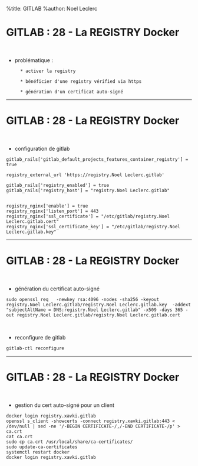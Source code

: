 %title: GITLAB
%author: Noel Leclerc


# GITLAB : 28 - La REGISTRY Docker

<br>

* problématique :

		* activer la registry

		* bénéficier d'une registry vérified via https

		* génération d'un certificat auto-signé

------------------------------------------------------------------------------

# GITLAB : 28 - La REGISTRY Docker


<br>

* configuration de gitlab

```
gitlab_rails['gitlab_default_projects_features_container_registry'] = true

registry_external_url 'https://registry.Noel Leclerc.gitlab'

gitlab_rails['registry_enabled'] = true
gitlab_rails['registry_host'] = "registry.Noel Leclerc.gitlab"


registry_nginx['enable'] = true
registry_nginx['listen_port'] = 443
registry_nginx['ssl_certificate'] = "/etc/gitlab/registry.Noel Leclerc.gitlab.cert"
registry_nginx['ssl_certificate_key'] = "/etc/gitlab/registry.Noel Leclerc.gitlab.key"
```

------------------------------------------------------------------------------

# GITLAB : 28 - La REGISTRY Docker


<br>

* génération du certificat auto-signé

```
sudo openssl req   -newkey rsa:4096 -nodes -sha256 -keyout registry.Noel Leclerc.gitlab/registry.Noel Leclerc.gitlab.key  -addext "subjectAltName = DNS:registry.Noel Leclerc.gitlab" -x509 -days 365 -out registry.Noel Leclerc.gitlab/registry.Noel Leclerc.gitlab.cert
```

<br>

* reconfigure de gitlab

```
gitlab-ctl reconfigure
```

------------------------------------------------------------------------------

# GITLAB : 28 - La REGISTRY Docker


<br>

* gestion du cert auto-signé pour un client

```
docker login registry.xavki.gitlab
openssl s_client -showcerts -connect registry.xavki.gitlab:443 < /dev/null | sed -ne '/-BEGIN CERTIFICATE-/,/-END CERTIFICATE-/p' > ca.crt
cat ca.crt
sudo cp ca.crt /usr/local/share/ca-certificates/
sudo update-ca-certificates
systemctl restart docker
docker login registry.xavki.gitlab
```
